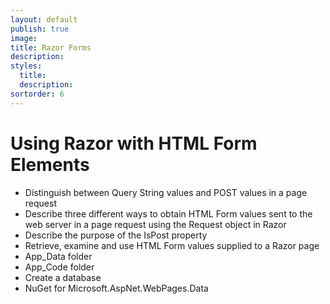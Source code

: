 ```yaml
---
layout: default
publish: true
image: 
title: Razor Forms
description: 
styles:
  title: 
  description: 
sortorder: 6
---
```

# Using Razor with HTML Form Elements

- Distinguish between Query String values and POST values in a page request
- Describe three different ways to obtain HTML Form values sent to the web server in a page request using the Request object in Razor
- Describe the purpose of the IsPost property
- Retrieve, examine and use HTML Form values supplied to a Razor page
- App_Data folder
- App_Code folder
- Create a database
- NuGet for Microsoft.AspNet.WebPages.Data

